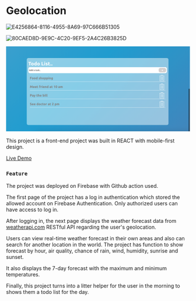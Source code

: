 # Geolocation

![E4256864-8116-4955-8A69-97C666B51305](https://github.com/pilahr/react-geolocation/assets/125895065/fa182453-e0fd-4fc4-80cc-9a6ad2f5a2b4)

![80CAED8D-9E9C-4C20-9EF5-2A4C26B3825D](https://github.com/pilahr/react-geolocation/assets/125895065/867216fc-2f28-4606-8474-5e56a03e820c)

![Alt text](BC655A12-2097-4F09-AD42-5376349EB0AC.png)

This project is a front-end project was built in REACT with mobile-first design.

[Live Demo](https://react-geolocation-project-01.web.app/)

### `Feature`

The project was deployed on Firebase with Github action used.

The first page of the project has a log in authentication which stored the allowed account on Firebase Authentication.
Only authorized users can have access to log in.

After logging in, the next page displays the weather forecast data from [weatherapi.com](https://www.weatherapi.com/) RESTful API regarding the user's geolocation.

Users can view real-time weather forecast in their own areas and also can search for another location in the world.
The project has function to show forecast by hour, air quality, chance of rain, wind, humidity, sunrise and sunset.

It also displays the 7-day forecast with the maximum and minimum temperatures.

Finally, this project turns into a litter helper for the user in the morning to shows them a todo list for the day.
